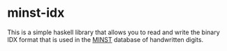 # minst-idx

This is a simple haskell library that allows you to read
and write the binary IDX format that is used in the
[MINST](http://yann.lecun.com/exdb/mnist/) database of handwritten digits.